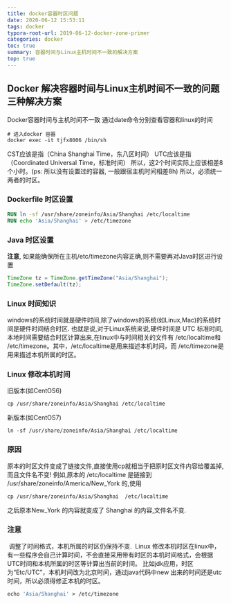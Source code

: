 ```yaml
---
title: docker容器时区问题
date: 2020-06-12 15:53:11
tags: docker
typora-root-url: 2019-06-12-docker-zone-primer
categories: docker
toc: true
summary: 容器时间与Linux主机时间不一致的解决方案
top: true
---
```


## Docker 解决容器时间与Linux主机时间不一致的问题三种解决方案

Docker容器时间与主机时间不一致
通过date命令分别查看容器和linux的时间

```shell
# 进入docker 容器  
docker exec -it tjfx8006 /bin/sh
```

CST应该是指（China Shanghai Time，东八区时间） 
UTC应该是指（Coordinated Universal Time，标准时间） 
所以，这2个时间实际上应该相差8个小时。(ps: 所以没有设置过的容器, 一般跟宿主机时间相差8h)
所以，必须统一两者的时区。

### Dockerfile 时区设置

```dockerfile
RUN ln -sf /usr/share/zoneinfo/Asia/Shanghai /etc/localtime
RUN echo 'Asia/Shanghai' > /etc/timezone
```

### Java 时区设置

**注意**, 如果能确保所在主机/etc/timezone内容正确,则不需要再对Java时区进行设置

```java
TimeZone tz = TimeZone.getTimeZone("Asia/Shanghai");
TimeZone.setDefault(tz);
```

### Linux 时间知识

windows的系统时间就是硬件时间,除了windows的系统(如Linux,Mac)的系统时间是硬件时间结合时区.
也就是说,对于Linux系统来说,硬件时间是 UTC 标准时间,本地时间需要结合时区计算出来,在linux中与时间相关的文件有 /etc/localtime和 /etc/timezone。其中，/etc/localtime是用来描述本机时间，而 /etc/timezone是用来描述本机所属的时区。

### Linux 修改本机时间

旧版本(如CentOS6)

```shell
cp /usr/share/zoneinfo/Asia/Shanghai /etc/localtime
```

新版本(如CentOS7)

```shell
ln -sf /usr/share/zoneinfo/Asia/Shanghai /etc/localtime
```

### 原因

​       原本的时区文件变成了链接文件,直接使用cp就相当于把原时区文件内容给覆盖掉,而且文件名不变! 例如,原本的 /etc/localtime 是链接到 /usr/share/zoneinfo/America/New_York 的,使用

```shell
cp /usr/share/zoneinfo/Asia/Shanghai  /etc/localtime
```

之后原本New_York 的内容就变成了 Shanghai 的内容,文件名不变.

### 注意

​      调整了时间格式，本机所属的时区仍保持不变.
​      Linux 修改本机时区在linux中，有一些程序会自己计算时间，不会直接采用带有时区的本机时间格式，会根据UTC时间和本机所属的时区等计算出当前的时间。 比如jdk应用，时区为“Etc/UTC”，本机时间改为北京时间，通过java代码中new 出来的时间还是utc时间，所以必须得修正本机的时区。

```dockerfile
echo 'Asia/Shanghai' > /etc/timezone
```

